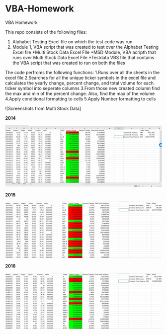 # VBA-Homework
VBA Homework

This repo consists of the following files:
   1. Alphabet Testing Excel file on which the test code was run
   2. Module 1, VBA script that was created to test over the Alphabet Testing Excel file
    *Multi Stock Data Excel FIle
    *MSD Module, VBA acripth that runs over Multi Stock Data Excel File
    *Testdata VBS file that contains the VBA script that was created to run on both the files

The code perfroms the following functions:
    1.Runs over all the sheets in the excel file
    2.Searches for all the unique ticker symbols in the excel file and calculates the yearly change, percent change, and total volume for each ticker symbol into seperate columns
    3.From those new created column find the max and min of the percent change. Also, find the max of the volume
    4.Apply conditional formatting to cells
    5.Apply Number formatting to cells

![Screenshots from Multi Stock Data]

**2014**

![2014](Images/2014.jpg)

**2015**

![2015](Images/2015.jpg)

**2016**

![2016](Images/2016.jpg)
